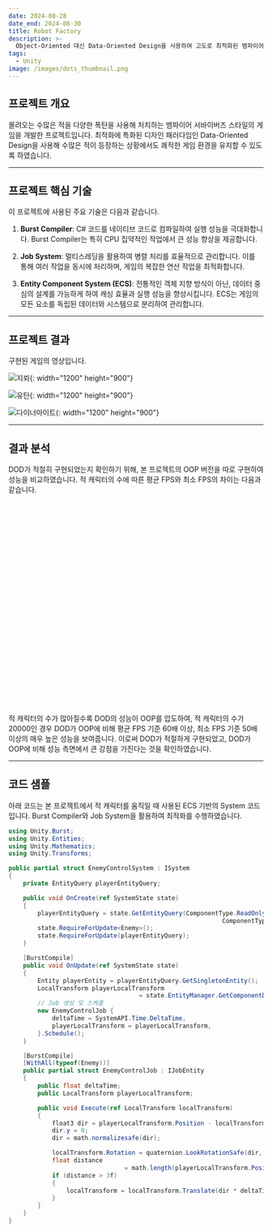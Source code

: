 ```yaml
---
date: 2024-08-28
date_end: 2024-08-30
title: Robot Factory
description: >-
  Object-Oriented 대신 Data-Oriented Design을 사용하여 고도로 최적화된 뱀파이어 서바이버즈 스타일 게임을 개발한 프로젝트입니다.
tags:
  - Unity
image: /images/dots_thumbnail.png
---
```





## 프로젝트 개요
몰려오는 수많은 적을 다양한 폭탄을 사용해 처치하는 뱀파이어 서바이버즈 스타일의 게임을 개발한 프로젝트입니다. 최적화에 특화된 디자인 패러다임인 Data-Oriented Design을 사용해 수많은 적이 등장하는 상황에서도 쾌적한 게임 환경을 유지할 수 있도록 하였습니다.

***

## 프로젝트 핵심 기술
이 프로젝트에 사용된 주요 기술은 다음과 같습니다.

1. **Burst Compiler**: C# 코드를 네이티브 코드로 컴파일하여 실행 성능을 극대화합니다. Burst Compiler는 특히 CPU 집약적인 작업에서 큰 성능 향상을 제공합니다.

2. **Job System**: 멀티스레딩을 활용하여 병렬 처리를 효율적으로 관리합니다. 이를 통해 여러 작업을 동시에 처리하며, 게임의 복잡한 연산 작업을 최적화합니다.

3. **Entity Component System (ECS)**: 전통적인 객체 지향 방식이 아닌, 데이터 중심의 설계를 가능하게 하여 캐싱 효율과 실행 성능을 향상시킵니다. ECS는 게임의 모든 요소를 독립된 데이터와 시스템으로 분리하여 관리합니다.

***

## 프로젝트 결과
구현된 게임의 영상입니다.

![지뢰](/images/mine.gif){: width="1200" height="900"}

![유탄](/images/grenade.gif){: width="1200" height="900"}

![다이너마이트](/images/dynamite.gif){: width="1200" height="900"}

***

## 결과 분석
DOD가 적절히 구현되었는지 확인하기 위해, 본 프로젝트의 OOP 버전을 따로 구현하여 성능을 비교하였습니다. 적 캐릭터의 수에 따른 평균 FPS와 최소 FPS의 차이는 다음과 같습니다.   

<div id="PerformanceComparisonFPS" style="width: 100%; height: 400px;"></div>   

<script src="https://cdn.jsdelivr.net/npm/echarts/dist/echarts.min.js"></script>  

<script type="text/javascript">
    var theme = 'light';
    var backgroundColor = '#f2f6ff';
    if (window.matchMedia && window.matchMedia('(prefers-color-scheme: dark)').matches) {
        theme = 'dark';
        backgroundColor = '#323232';
    }

    var chart = echarts.init(document.getElementById('PerformanceComparisonFPS'), theme);
    window.addEventListener('resize', function() {
        chart.resize();
    });

    // Convert ms per frame to FPS
    function msToFPS(ms) {
        return (1000 / ms).toFixed(2);
    }

    var option = {
        backgroundColor: backgroundColor,
        grid: {
            left: '60px',
            right: '10',
            top: '90px'
        },
        color: ['#1f77b4', '#ff7f0e', '#2ca02c', '#d62728'],
        title: {
            text: 'OOP vs DOD 성능 비교 (FPS)',
            x: 'center',
            textStyle: {
                fontSize: 18,
                fontStyle: 'normal'
            },
            padding: [20, 0, 40, 0]  // 제목 위에 20px 공백 추가
        },
        legend: {
            data: ['OOP 평균', 'OOP 최소', 'DOD 평균', 'DOD 최소'],
            top: 50
        },
        xAxis: {
            type: 'category',
            data: ['5000', '10000', '20000'],
            name: '적 캐릭터 수',
            nameLocation: 'middle',
            nameGap: 30
        },
        yAxis: {
            type: 'value',
            min: 0,
            name: 'FPS',
            nameLocation: 'middle',
            nameGap: 40
        },
        series: [
            {
                name: 'OOP 평균',
                type: 'bar',
                label: {
                    show: true,
                    position: 'top'
                },
                itemStyle: {
                    color: '#0000FF'  // 색상 설정
                },
                data: [msToFPS(23.62), msToFPS(74.52), msToFPS(537.84)]
            },
            {
                name: 'OOP 최소',
                type: 'bar',
                label: {
                    show: true,
                    position: 'top'
                },
                itemStyle: {
                    color: '#87CEEB'  // 색상 설정
                },
                data: [msToFPS(32.22), msToFPS(85.32), msToFPS(587.09)]
            },
            {
                name: 'DOD 평균',
                type: 'bar',
                label: {
                    show: true,
                    position: 'top'
                },
                itemStyle: {
                    color: '#FF0000'  // 색상 설정
                },
                data: [msToFPS(6.99), msToFPS(6.99), msToFPS(8.37)]
            },
            {
                name: 'DOD 최소',
                type: 'bar',
                label: {
                    show: true,
                    position: 'top'
                },
                itemStyle: {
                    color: '#FFA500'  // 색상 설정
                },
                data: [msToFPS(8.04), msToFPS(7.71), msToFPS(11.64)]
            }
        ]
    };
    chart.setOption(option);
</script>

<br/>
적 캐릭터의 수가 많아질수록 DOD의 성능이 OOP를 압도하여, 적 캐릭터의 수가 20000인 경우 DOD가 OOP에 비해 평균 FPS 기준 60배 이상, 최소 FPS 기준 50배 이상의 매우 높은 성능을 보여줍니다. 이로써 DOD가 적절하게 구현되었고, DOD가 OOP에 비해 성능 측면에서 큰 강점을 가진다는 것을 확인하였습니다.

***

## 코드 샘플

아래 코드는 본 프로젝트에서 적 캐릭터를 움직일 때 사용된 ECS 기반의 System 코드입니다. Burst Compiler와 Job System을 활용하여 최적화를 수행하였습니다.

```cs
using Unity.Burst;
using Unity.Entities;
using Unity.Mathematics;
using Unity.Transforms;

public partial struct EnemyControlSystem : ISystem
{
	private EntityQuery playerEntityQuery;

	public void OnCreate(ref SystemState state)
	{
		playerEntityQuery = state.GetEntityQuery(ComponentType.ReadOnly<Player>(), 
                                                           ComponentType.ReadOnly<LocalTransform>());
		state.RequireForUpdate<Enemy>();
		state.RequireForUpdate(playerEntityQuery);
	}

	[BurstCompile]
	public void OnUpdate(ref SystemState state)
	{
		Entity playerEntity = playerEntityQuery.GetSingletonEntity();
		LocalTransform playerLocalTransform 
                                    = state.EntityManager.GetComponentData<LocalTransform>(playerEntity);
		// Job 생성 및 스케줄
		new EnemyControlJob { 
			deltaTime = SystemAPI.Time.DeltaTime,
			playerLocalTransform = playerLocalTransform,
		}.Schedule();
	}

	[BurstCompile]
	[WithAll(typeof(Enemy))]
	public partial struct EnemyControlJob : IJobEntity
	{
		public float deltaTime;
		public LocalTransform playerLocalTransform;

		public void Execute(ref LocalTransform localTransform)
		{
			float3 dir = playerLocalTransform.Position - localTransform.Position;
			dir.y = 0;
			dir = math.normalizesafe(dir);

			localTransform.Rotation = quaternion.LookRotationSafe(dir, math.up());
			float distance 
                                = math.length(playerLocalTransform.Position - localTransform.Position);
			if (distance > 3f)
			{
				localTransform = localTransform.Translate(dir * deltaTime * 4);
			}
		}
	}
}
```

